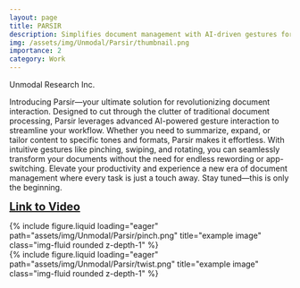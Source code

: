 ```yaml
---
layout: page
title: PARSIR
description: Simplifies document management with AI-driven gestures for quick edits and modality changes
img: /assets/img/Unmodal/Parsir/thumbnail.png
importance: 2
category: Work
---
```


Unmodal Research Inc.

Introducing Parsir—your ultimate solution for revolutionizing document interaction. Designed to cut through the clutter of traditional document processing, Parsir leverages advanced AI-powered gesture interaction to streamline your workflow. Whether you need to summarize, expand, or tailor content to specific tones and formats, Parsir makes it effortless. With intuitive gestures like pinching, swiping, and rotating, you can seamlessly transform your documents without the need for endless rewording or app-switching. Elevate your productivity and experience a new era of document management where every task is just a touch away. Stay tuned—this is only the beginning.

<a href="https://www.youtube.com/playlist?list=PLQj3Su353trwYVG-8IaqRaT-ilFBj5IfM" target="_blank" style="font-size: 20px; font-weight: bold;">Link to Video</a>

<div class="row">
    <div class="col-sm mt-3 mt-md-0">
        {% include figure.liquid loading="eager" path="assets/img/Unmodal/Parsir/pinch.png" title="example image" class="img-fluid rounded z-depth-1" %}
    </div>
</div>
<div class="caption">
</div>

<div class="row">
    <div class="col-sm mt-3 mt-md-0">
        {% include figure.liquid loading="eager" path="assets/img/Unmodal/Parsir/twist.png" title="example image" class="img-fluid rounded z-depth-1" %}
    </div>
</div>
<div class="caption">
</div>